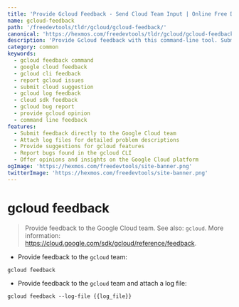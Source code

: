 ```yaml
---
title: 'Provide Gcloud Feedback - Send Cloud Team Input | Online Free DevTools by Hexmos'
name: gcloud-feedback
path: '/freedevtools/tldr/gcloud/gcloud-feedback/'
canonical: 'https://hexmos.com/freedevtools/tldr/gcloud/gcloud-feedback/'
description: 'Provide Gcloud feedback with this command-line tool. Submit suggestions, bug reports, and opinions directly to the Google Cloud team. Free online tool, no registration required.'
category: common
keywords:
  - gcloud feedback command
  - google cloud feedback
  - gcloud cli feedback
  - report gcloud issues
  - submit cloud suggestion
  - gcloud log feedback
  - cloud sdk feedback
  - gcloud bug report
  - provide gcloud opinion
  - command line feedback
features:
  - Submit feedback directly to the Google Cloud team
  - Attach log files for detailed problem descriptions
  - Provide suggestions for gcloud features
  - Report bugs found in the gcloud CLI
  - Offer opinions and insights on the Google Cloud platform
ogImage: 'https://hexmos.com/freedevtools/site-banner.png'
twitterImage: 'https://hexmos.com/freedevtools/site-banner.png'
---
```


# gcloud feedback

> Provide feedback to the Google Cloud team.
> See also: `gcloud`.
> More information: <https://cloud.google.com/sdk/gcloud/reference/feedback>.

- Provide feedback to the `gcloud` team:

`gcloud feedback`

- Provide feedback to the `gcloud` team and attach a log file:

`gcloud feedback --log-file {{log_file}}`
